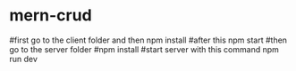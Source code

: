# mern-crud
#first go to the client folder and then npm install
#after this npm start
#then go to the server folder
#npm install
#start server with this command npm run dev
